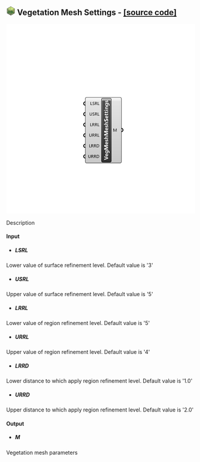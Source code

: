 ## ![](../../Images/Icons/Vegetation_Mesh_Settings.png) Vegetation Mesh Settings - [[source code]](https://github.com/Eddy3D-Dev/Eddy3D/tree/dev/Vegetation%20Mesh%20Settings.cs)

![](../../Images/Components/Vegetation_Mesh_Settings.png)

Description

#### Input
* ##### LSRL 
Lower value of surface refinement level. Default value is '3'
* ##### USRL 
Upper value of surface refinement level. Default value is '5'
* ##### LRRL 
Lower value of region refinement level. Default value is '5'
* ##### URRL 
Upper value of region refinement level. Default value is '4'
* ##### LRRD 
Lower distance to which apply region refinement level. Default value is '1.0'
* ##### URRD 
Upper distance to which apply region refinement level. Default value is '2.0'

#### Output
* ##### M
Vegetation mesh parameters